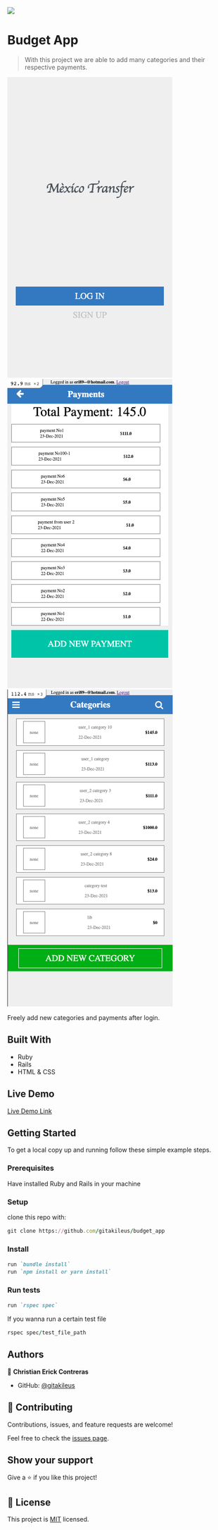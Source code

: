 ![](https://img.shields.io/badge/Microverse-blueviolet)

# Budget App

> With this project we are able to add many categories and their respective payments.

![splash screen](./splash_screen.png)
![splash screen](./payments.png)
![splash screen](./categories.png)

Freely add new categories and payments after login.

## Built With

- Ruby
- Rails
- HTML & CSS

## Live Demo

[Live Demo Link](https://morning-journey-90954.herokuapp.com/)


## Getting Started

To get a local copy up and running follow these simple example steps.

### Prerequisites

Have installed Ruby and Rails in your machine

### Setup

clone this repo with:
``` ruby 
git clone https://github.com/gitakileus/budget_app
```

### Install

``` ruby
run `bundle install`
run `npm install or yarn install`
```

### Run tests

``` ruby
run `rspec spec`
```

If you wanna run a certain test file
```ruby
rspec spec/test_file_path
```

## Authors

👤 **Christian Erick Contreras**

- GitHub: [@gitakileus](https://github.com/gitakileus)

## 🤝 Contributing

Contributions, issues, and feature requests are welcome!

Feel free to check the [issues page](https://github.com/gitakileus/budget_app/issues).

## Show your support

Give a ⭐️ if you like this project!

## 📝 License

This project is [MIT](./MIT.md) licensed.